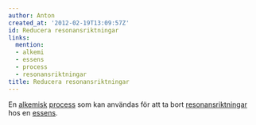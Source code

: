 ```yaml
---
author: Anton
created_at: '2012-02-19T13:09:57Z'
id: Reducera resonansriktningar
links:
  mention:
  - alkemi
  - essens
  - process
  - resonansriktningar
title: Reducera resonansriktningar
---
```


En [alkemisk][] [process] som kan användas för att ta bort [resonansriktningar] hos en [essens].

  [alkemisk]: alkemi
  [process]: process
  [resonansriktningar]: resonansriktningar
  [essens]: essens
